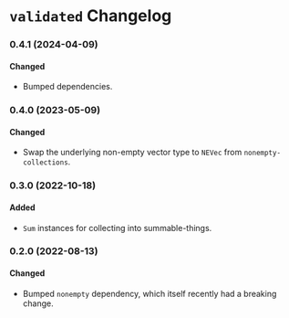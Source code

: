 # `validated` Changelog

### 0.4.1 (2024-04-09)

#### Changed

- Bumped dependencies.

### 0.4.0 (2023-05-09)

#### Changed

- Swap the underlying non-empty vector type to `NEVec` from `nonempty-collections`.

### 0.3.0 (2022-10-18)

#### Added

- `Sum` instances for collecting into summable-things.

### 0.2.0 (2022-08-13)

#### Changed

- Bumped `nonempty` dependency, which itself recently had a breaking change.
